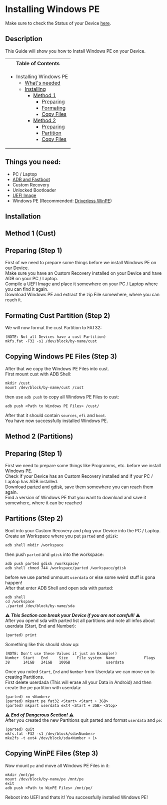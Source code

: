 # Installing Windows PE

Make sure to check the Status of your Device [here](https://github.com/Robotix22/MU-Qcom/blob/main/Status.md).

## Description

This Guide will show you how to Install Windows PE on your Device.

<table>
<tr><th>Table of Contents</th></th>
<tr><td>
  
- Installing Windows PE
    - [What's needed](https://github.com/Robotix22/UEFI-Guides/blob/main/MU-Qcom/General/WinPE.md#things-you-need)
    - [Installing](https://github.com/Robotix22/UEFI-Guides/blob/main/MU-Qcom/General/WinPE.md#installation)
        - [Method 1](https://github.com/Robotix22/UEFI-Guides/blob/main/MU-Qcom/General/WinPE.md#method-1-cust)
            - [Preparing](https://github.com/Robotix22/UEFI-Guides/blob/main/MU-Qcom/General/WinPE.md#preparing-step-1)
            - [Formating](https://github.com/Robotix22/UEFI-Guides/blob/main/MU-Qcom/General/WinPE.md#formating-cust-partition-step-2)
            - [Copy Files](https://github.com/Robotix22/UEFI-Guides/blob/main/MU-Qcom/General/WinPE.md#copying-windows-pe-files-step-3)
        - [Method 2](https://github.com/Robotix22/UEFI-Guides/blob/main/MU-Qcom/General/WinPE.md#method-2-partitions)
            - [Preparing](https://github.com/Robotix22/UEFI-Guides/blob/main/MU-Qcom/General/WinPE.md#preparing-step-1-1)
            - [Partition](https://github.com/Robotix22/UEFI-Guides/blob/main/MU-Qcom/General/WinPE.md#partitions-step-2)
            - [Copy Files](https://github.com/Robotix22/UEFI-Guides/blob/main/MU-Qcom/General/WinPE.md#copying-winpe-files-step-3)

</td></tr> </table>

## Things you need:
   - PC / Laptop
   - [ADB and Fastboot](https://developer.android.com/studio/releases/platform-tools#downloads)
   - Custom Recovery
   - Unlocked Bootloader
   - [UEFI Image](https://github.com/Robotix22/MU-Qcom)
   - Windows PE (Recommended: [Driverless WinPE](https://drive.google.com/drive/folders/1-k4LwTuVw48e3Es_CIKPNf68CA9HXYRb))

## Installation

## Method 1 (Cust)

## Preparing (Step 1)

First of we need to prepare some things before we install Windows PE on our Device. <br />
Make sure you have an Custom Recovery installed on your Device and have ADB on your PC / Laptop. <br />
Compile a UEFI Image and place it somewhere on your PC / Laptop where you can find it again. <br />
Download Windows PE and extract the zip File somewhere, where you can reach it.

## Formating Cust Partition (Step 2)

We will now format the cust Partition to FAT32:
```
(NOTE: Not all Devices have a cust Partition)
mkfs.fat -F32 -s1 /dev/block/by-name/cust
```

## Copying Windows PE Files (Step 3)

After that we copy the Windows PE Files into cust. <br />
First mount cust with ADB Shell:
```
mkdir /cust
mount /dev/block/by-name/cust /cust
```
then use `adb push` to copy all Windows PE Files to cust:
```
adb push <Path to Windows PE Files> /cust/
```
After that it should contain `sources`, `efi` and `boot`. <br />
You have now successfully installed Windows PE.

## Method 2 (Partitions)

## Preparing (Step 1)

First we need to prepare some things like Programms, etc. before we install Windows PE. <br />
Check if your Device has an Custom Recovery installed and if your PC / Laptop has ADB installed. <br />
Download [parted](https://renegade-project.tech/tools/parted.7z) and [gdisk](https://renegade-project.tech/tools/gdisk.7z), save them somewhere you can reach them again. <br />
Find a version of Windows PE that you want to download and save it somewhere, where it can be reached <br />

## Partitions (Step 2)

Boot into your Custom Recovery and plug your Device into the PC / Laptop. <br />
Create an Workspace where you put `parted` and `gdisk`:
```
adb shell mkdir /workspace
```
then push `parted` and `gdisk` into the workspace:
```
adb push parted gdisk /workspace/
adb shell chmod 744 /workspace/parted /workspace/gdisk
```
before we use parted unmount `userdata` or else some weird stuff is gona happen! <br />
After that enter ADB Shell and open sda with parted:
```
adb shell
cd /workspace
./parted /dev/block/by-name/sda
```
⚠️ ***This Section can break your Device if you are not carefull!*** ⚠️ <br />
After you opend sda with parted list all partitions and note all infos about userdata (Start, End and Number):
```
(parted) print
```
Something like this should show up:
```
(NOTE: Don't use these Values it just an Example!)
Number  Start   End     Size    File system  Name             Flags
38      141GB   241GB   100GB                userdata
```
Once you noted `Start`, `End` and `Number` from Userdata we can move on to creating Partitions. <br />
First delete userdada (This will erase all your Data in Android) and then create the pe partition with userdata:
```
(parted) rm <Number>
(parted) mkpart pe fat32 <Start> <Start + 3GB>
(parted) mkpart userdata ext4 <Start + 3GB> <Stop>
```
⚠️ ***End of Dangerous Section!*** ⚠️ <br />
After you created the new Partitions quit parted and format `userdata` and `pe`:
```
(parted) quit
mkfs.fat -F32 -s1 /dev/block/sda<Number>
mke2fs -t ext4 /dev/block/sda<Number + 1>
```

## Copying WinPE Files (Step 3)

Now mount `pe` and move all Windows PE Files in it:
```
mkdir /mnt/pe
mount /dev/block/by-name/pe /mnt/pe
exit
adb push <Path to WinPE Files> /mnt/pe/
```
Reboot into UEFI and thats it! You successfully installed Windows PE!
